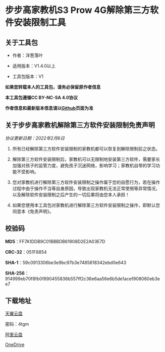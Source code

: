 # 步步高家教机S3 Prow 4G解除第三方软件安装限制工具

## 关于工具包

- 作者：洋葱落叶

- 适用版本：V1.4.0以上

- 工具包版本：V1

**如果您转载本人的工具包，请务必保留原作者信息**

**本工具包遵循CC BY-NC-SA 4.0协议**

**作者信息和最新版本信息请以[Github](https://github.com/ycly2333/EEBBK_package_tool/blob/main/S3Prow_4G.md)页面为准**

## 关于步步高家教机解除第三方软件安装限制免责声明

*协议更新日期：2022年2月6日*

1. 所有已经解除第三方软件安装限制的家教机都可以恢复到解除限制前之状态。

2. 解除第三方软件安装限制后，家教机可以无限制地安装第三方软件，需要家长加强对孩子的监管力度，避免孩子沉迷网络，影响学习；家教机自带的学习功能不受影响。

3. 您对家教机进行解除第三方软件安装限制之操作属于您的自愿行为，若在操作过程中由于操作不当等自身原因，导致出现家教机无法正常使用等异常情况，以及解除软件安装限制之后产生的一切后果将由您本人承担！

4. 如果您使用本工具包对家教机进行解除第三方软件安装限制之操作，即默认您同意本《免责声明》。

## 校验码

**MD5**：FF7A1DDB9C01BBBDB61908D2E2A03E7D

**CRC-32**：051F8854

**SHA-1**：59c0913306be3e9bc97b3e7485818342ebd0e643

**SHA-256**：914999eb70f8fb0f890455836b557ff2c36e6aa56e6b5de1acef908060eb3ee7

## 下载地址

[天翼云盘](https://cloud.189.cn/t/ieuAnyiyaIza)

密码：4tgm

[阿里云盘](https://www.aliyundrive.com/s/c8CEq8jHtHg)

[OneDrive](https://dljz-my.sharepoint.com/:f:/g/personal/ycly_nii_ink/EuhMQ0ADXZlClz8tHlhO_DABC1OKTJzeVGrJQutkvZmk6g?e=V5kfpZ)
